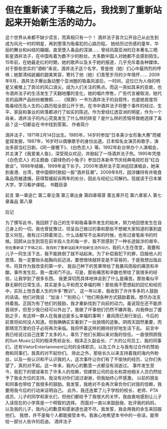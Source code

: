 # 但在重新读了手稿之后，我找到了重新站起来开始新生活的动力。
这个世界从来都不缺少谎言，而真相只有一个！
 酒井法子首次公开自己从出生到成为风光一时的明星，再到堕落为吸毒犯的心路历程。
 她经历过伤感的童年、华丽的舞台和纠结的婚姻，直至堕入毒品的深渊……
曾经风靡亚洲的日本著名三栖影星酒井法子，在中国有着为数不少的粉丝，大多数中国人对她都不会感到陌生。15年前，在她最走红的时期，她的歌声以及关于她的报道，几乎充斥着各种媒体。对于那些忠实的“酒粉”来说，酒井法子这个名字，曾是他（她）们心中最热烈的呼唤；她那清纯妩媚的甜美笑容，寄托了他（她）们青葱岁月的少年情怀……
2009年8月，酒井法子爆出轰动整个亚洲圈的吸毒风波后，一时间，这位已为人母的明星又被推上了舆论的风口浪尖，成为人们关注的焦点。而这一突如其来的变故，也令酒井法子的生活发生了天翻地覆的变化，她的唱片停售，广告代言被取消，她代言的品牌产品纷纷被撤柜……
《赎罪》一书为酒井法子的自叙传，也是她首度将吸毒经历及人生的心路历程全部公开于世。在书中酒井法子将整个事件的经过、生平、家庭和事业的转落都进行了如实的陈述。作为曾经红透亚洲的明星，作为一个母亲，酒井法子的内心究竟发生了什么样的转变？是什么样的苦恼导致她选择了毒品？这一切都会在书中找到答案。
作者简介

酒井法子，1971年2月14日出生。1985年，14岁时参加“日本美少女形象大赛”而被星探发掘，1987年，16岁时以偶像歌手的身份出道。日本知名女演员和歌手，演出多部当红日剧，《同一屋檐下》、《白色恋人》等。1992年赴台举办个人演唱会，并主演了《我爱美人鱼》，深受观众欢迎，并掀起了一场酒井法子热。1995年凭借《白色恋人》的主题曲《碧绿色的小兔子》参加日本新年节庆经典电视栏目“红白歌会”。1998年结婚，1999年诞下长子。2000年酒井法子亚洲巡回演唱会，她来到香港、台湾，使中国顿时掀起一股“酒井狂潮”。2009年8月，因涉嫌持有并吸食毒品而被逮捕，获得暂缓起诉两年的处分，因此与经纪公司解约。现就读于日本某大学，学习看护课程。
书籍目录

前言
第一章逃亡
第二章沦落
第三章出身
第四章萌芽
第五章开花
第六章家人
第七章毒品
第八章

后记

为了撰写此书，我回顾了自己的生平和吸毒事件发生的始末，努力地回想发生在自己身上的一切。我也曾犹豫过，坦呈自己做过的事和那些不想被大家知道的事到底意义何在。我有过只顾着哭泣，什么话都写不出来的时候，也有过奋笔疾书的时候。回顾从出生到现在前半段人生的每一步，我不禁感到了一种长途跋涉的艰辛。`但在重新读了手稿之后，我找到了重新站起来开始新生活的动力。`我的人生在改变，我要和儿子一同生活下去，我不能跌倒了就不站起来。为了补偿我犯下的罪，回报他人的恩情，我一定要抬头挺胸向前迈进。要想很快就转变是不容易的，于是我想出版此书，将其作为我改变的第一步。    我自己种下的苦果带给了我暴风雨般的痛苦和辛酸。事件发生后，我一度闭门不出。可是，那些痛苦和辛酸也带给了我很多的经验，让我学到了很多东西。    我更深切而具体地体会到了什么是痛苦。那些看似平静无聊的日常生活，其实是多么平和而又幸福的啊！那些我不愿想起的回忆和经历中，实际上饱含着人生的许多“教训”。    这一年以来，我收到了许许多多的人鼓励的话语。他们对我说：“加油！”“别担心！”他们用各种方式鼓励着我，想尽办法支持着我。正因为有了他们的鼓励，我才重新找到了向前的动力。虽说现在还不能昂首阔步，但至少我已经可以外出了。我做了坏事他们仍然不嫌弃我，向我伸出了援助之手，有这样一群人在我身边是多么幸福的事啊！    暴风雨已渐行渐远，今后的前景将如何没人知道。但我确确实实看到了一丝放晴的迹象。阴雨天固然重要，而那晴空万里的日子必将再次来临。我将怀着这样的期待好好地生活下去。    前言中我已经说过自己连累了太多的人，辜负了他们长期以来对我的信任。一直很照顾我的Sun Music公司的相泽秀祯会长、相泽正久副会长、广大的公司员工、我的同事们，还有VietorEntertainment公司的全体职员，以及工作上与我有过合作的赞助商和同事们，我真的对不起你们。    除此之外，那些长久以来支持着我的海内外粉丝，以及一些认识和不认识我的人，这次事件让你们有了不愉快的经历，让你们失望了，真的对不起。这一年来，我内心的歉意一点都没有消逝过。    事件发生至今，我犯下的错误辜负了许多人的信赖，但建筑公司的会长和其他相关人员仍然给予了我全方位的支持。我没有对你们说过谢谢，但我始终心怀感激。    以前的朋友和同事也带给了我很多的鼓励。我发誓，我绝对不会再次辜负你们对我的信赖，我要用我今后的行动来证明自己。    此外，我还连累了儿子学校的校长、老师、PTA成员、儿子的同学和家长们，但他们都给予了我很大的关怀。我由衷地感到让儿子入读现在的小学真是一个明智的选择。    而面对一直以来鼓励我、批评我的妈妈，以及我的儿子，我内心的歉意和感谢道也道不尽。我发誓，我会用我的余生来回报他们。    我想，并不是每个人都能接受本书。我衷心地希望本书中的一些话，能带给一部分人些许的启迪。    酒井法子